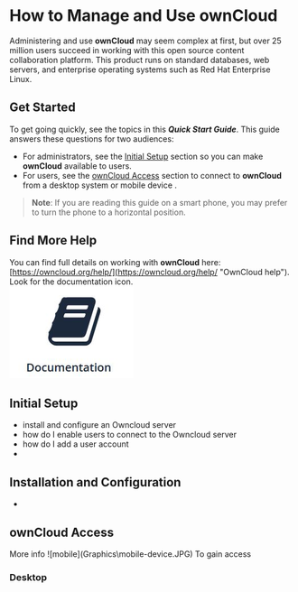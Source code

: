 # How to Manage and Use **ownCloud** #

Administering and use **ownCloud** may seem complex at first, but over 25 million users succeed in working with this open source content collaboration platform.  This product runs on standard databases, web servers, and enterprise operating systems such as Red Hat Enterprise Linux. 

## Get Started ##  
To get going quickly, see the topics in this ***Quick Start Guide***.  This guide answers these questions for two audiences:  

- For administrators, see the <a href="#admin">Initial Setup</a> section so you can make **ownCloud** available to users.  
- For users, see the <a href="#user">ownCloud Access</a> section to connect to **ownCloud** from a desktop system or mobile device .  
> **Note**: If you are reading this guide on a smart phone, you may prefer to turn the phone to a horizontal position.

## Find More Help ##
You can find full details on working with **ownCloud** here: [https://owncloud.org/help/](https://owncloud.org/help/ "OwnCloud help"). Look for the documentation icon.  
![docs](Graphics\docs.JPG)

<h2 id="admin">Initial Setup</h2>

- install and configure an Owncloud server
- how do I enable users to connect to the Owncloud server   
- how do I add a user account
- 
<h2 id="install">Installation and Configuration</h2>

-
<h2 id="user">ownCloud Access</h2>  
More info  ![mobile](Graphics\mobile-device.JPG)  
To gain access

<h3 id="desktop">Desktop</h3>
